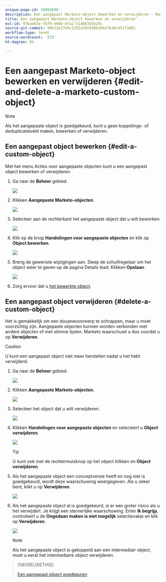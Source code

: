 ```yaml
---
unique-page-id: 10093690
description: Een aangepast Marketo-object bewerken en verwijderen - Marketo Docs - Productdocumentatie
title: Een aangepast Marketo-object bewerken en verwijderen
exl-id: 97bae63e-f679-490b-bfa2-51d88355b29c
source-git-commit: 99b11e17e9c2255a19c658b166e7b38c45cf1001
workflow-type: tm+mt
source-wordcount: '273'
ht-degree: 0%

---
```


# Een aangepast Marketo-object bewerken en verwijderen {#edit-and-delete-a-marketo-custom-object}

>[!NOTE]
>
>Als het aangepaste object is goedgekeurd, kunt u geen koppelings- of deduplicatieveld maken, bewerken of verwijderen.

## Een aangepast object bewerken {#edit-a-custom-object}

Met het menu Acties voor aangepaste objecten kunt u een aangepast object bewerken of verwijderen.

1. Ga naar de **Beheer** gebied.

   ![](assets/edit-and-delete-a-marketo-custom-object-1.png)

1. Klikken **Aangepaste Marketo-objecten**.

   ![](assets/edit-and-delete-a-marketo-custom-object-2.png)

1. Selecteer aan de rechterkant het aangepaste object dat u wilt bewerken.

   ![](assets/edit-and-delete-a-marketo-custom-object-3.png)

1. Klik op de knop **Handelingen voor aangepaste objecten** en klik op **Object bewerken**.

   ![](assets/edit-and-delete-a-marketo-custom-object-4.png)

1. Breng de gewenste wijzigingen aan. Sleep de schuifregelaar om het object weer te geven op de pagina Details lead. Klikken **Opslaan**.

   ![](assets/edit-and-delete-a-marketo-custom-object-5.png)

1. Zorg ervoor dat u [het bewerkte object](/help/marketo/product-docs/administration/marketo-custom-objects/approve-a-custom-object.md).

## Een aangepast object verwijderen {#delete-a-custom-object}

Het is gemakkelijk om een douanevoorwerp te schrappen, maar u moet voorzichtig zijn. Aangepaste objecten kunnen worden verbonden met andere objecten of met slimme lijsten. Marketo waarschuwt u dus voordat u op **Verwijderen**.

>[!CAUTION]
>
>U kunt een aangepast object niet meer herstellen nadat u het hebt verwijderd.

1. Ga naar de **Beheer** gebied.

   ![](assets/edit-and-delete-a-marketo-custom-object-6.png)

1. Klikken **Aangepaste Marketo-objecten**.

   ![](assets/edit-and-delete-a-marketo-custom-object-7.png)

1. Selecteer het object dat u wilt verwijderen.

   ![](assets/edit-and-delete-a-marketo-custom-object-8.png)

1. Klikken **Handelingen voor aangepaste objecten** en selecteert u **Object verwijderen**.

   ![](assets/edit-and-delete-a-marketo-custom-object-9.png)

   >[!TIP]
   >
   >U kunt ook met de rechtermuisknop op het object klikken en **Object verwijderen**.

1. Als het aangepaste object een conceptversie heeft en nog niet is goedgekeurd, wordt deze waarschuwing weergegeven. Als u zeker bent, klikt u op **Verwijderen**.

   ![](assets/edit-and-delete-a-marketo-custom-object-10.png)

1. Als het aangepaste object al is goedgekeurd, is er een groter risico als u het verwijdert. Je krijgt een sternerlijke waarschuwing. Enter **Ik begrijp**, controleert u de **Ongedaan maken is niet mogelijk** selectievakje en klik op **Verwijderen**.

   ![](assets/edit-and-delete-a-marketo-custom-object-11.png)

   >[!NOTE]
   >
   >Als het aangepaste object is gekoppeld aan een intermediair object, moet u eerst het intermediaire object verwijderen.

>[!MORELIKETHIS]
>
>[Een aangepast object goedkeuren](/help/marketo/product-docs/administration/marketo-custom-objects/approve-a-custom-object.md)
